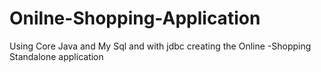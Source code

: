 # Onilne-Shopping-Application
Using Core Java and My Sql and with jdbc creating the Online -Shopping Standalone application
